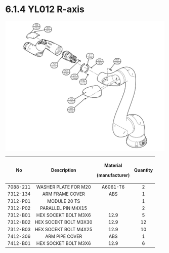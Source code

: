 # 6.1.4 YL012 R-axis

![](../../.gitbook/assets/image138.png)

|  **No**  |    **Description**    | <p><strong>Material</strong></p><p><strong>(manufacturer)</strong></p> | **Quantity** |
| :------: | :-------------------: | :--------------------------------------------------------------------: | :----------: |
| 7088-211 |  WASHER PLATE FOR M20 |                                A6061-T6                                |       2      |
| 7312-134 |    ARM FRAME COVER    |                                   ABS                                  |       1      |
| 7312-P01 |      MODULE 20 TS     |                                                                        |       1      |
| 7312-P02 |   PARALLEL PIN M4X15  |                                                                        |       2      |
| 7312-B01 |  HEX SOCEKT BOLT M3X6 |                                  12.9                                  |       5      |
| 7312-B02 | HEX SOCEKT BOLT M3X30 |                                  12.9                                  |      12      |
| 7312-B03 | HEX SOCEKT BOLT M4X25 |                                  12.9                                  |      10      |
| 7412-306 |     ARM PIPE COVER    |                                   ABS                                  |       1      |
| 7412-B01 |  HEX SOCKET BOLT M3X6 |                                  12.9                                  |       6      |
